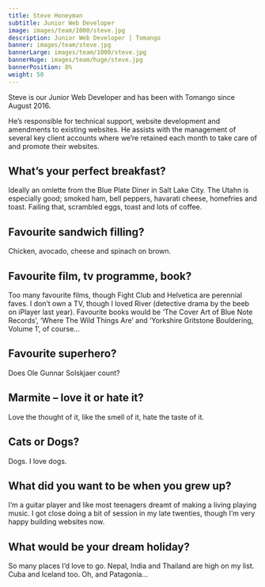 ```yaml
---
title: Steve Honeyman
subtitle: Junior Web Developer
image: images/team/1000/steve.jpg
description: Junior Web Developer | Tomango
banner: images/team/steve.jpg
bannerLarge: images/team/1000/steve.jpg
bannerHuge: images/team/huge/steve.jpg
bannerPosition: 8%
weight: 50
---
```


Steve is our Junior Web Developer and has been with Tomango since August 2016.

He’s responsible for technical support, website development and amendments to existing websites. He assists with the management of several key client accounts where we’re retained each month to take care of and promote their websites.

## What’s your perfect breakfast?
Ideally an omlette from the Blue Plate Diner in Salt Lake City. The Utahn is especially good; smoked ham, bell peppers, havarati cheese, homefries and toast. Failing that, scrambled eggs, toast and lots of coffee.

## Favourite sandwich filling?
Chicken, avocado, cheese and spinach on brown.

## Favourite film, tv programme, book?
Too many favourite films, though Fight Club and Helvetica are perennial faves. I don’t own a TV, though I loved River (detective drama by the beeb on iPlayer last year). Favourite books would be ‘The Cover Art of Blue Note Records’, ‘Where The Wild Things Are’ and ‘Yorkshire Gritstone Bouldering, Volume 1’, of course…

## Favourite superhero?
Does Ole Gunnar Solskjaer count?

## Marmite – love it or hate it?
Love the thought of it, like the smell of it, hate the taste of it.

## Cats or Dogs?
Dogs. I love dogs.

## What did you want to be when you grew up?
I’m a guitar player and like most teenagers dreamt of making a living playing music. I got close doing a bit of session in my late twenties, though I’m very happy building websites now.

## What would be your dream holiday?
So many places I’d love to go. Nepal, India and Thailand are high on my list. Cuba and Iceland too. Oh, and Patagonia…
